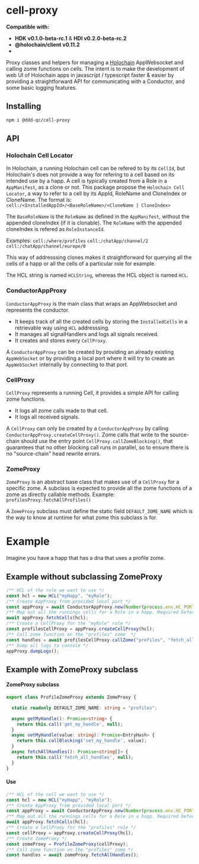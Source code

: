 # cell-proxy

**Compatible with:**
- **HDK v0.1.0-beta-rc.1** & **HDI v0.2.0-beta-rc.2**
- **@holochain/client v0.11.2**
- 
Proxy classes and helpers for managing a [Holochain](https://www.npmjs.com/package/@holochain/client) AppWebsocket and calling zome functions on cells.
The intent is to make the development of web UI of Holochain apps in javascript / typescript faster & easier by providing a straightforward API for communicating with a Conductor, and some basic logging features.


## Installing

```bash
npm i @ddd-qc/cell-proxy
```

## API

### Holochain Cell Locator

In Holochain, a running Holochain cell can be refered to by its `CellId`, but Holochain's does not provide a way for refering to a cell based on its intended use by a happ. A cell is typically created from a Role in a `AppManifest`, as a clone or not.
This package propose the `Holochain Cell Locator`, a way to refer to a cell by its AppId, RoleName and CloneIndex or CloneName.
The format is:
`cell:/<InstalledAppId>/<BaseRoleName>/<CloneName | CloneIndex>`

The `BaseRoleName` is the `RoleName` as defined in the `AppManifest`, without the appended cloneIndex (if it is clonable).
The `RoleName` with the appended cloneIndex is refered as `RoleInstanceId`.

Examples:
`cell:/where/profiles`
`cell:/chatApp/channel/2`
`cell:/chatApp/channel/europe/0`

This way of addresssing clones makes it straightforward for querying all the cells of a happ or all the cells of a particular role for example.

The HCL string is named `HCLString`, whereas the HCL object is named `HCL`.


### ConductorAppProxy
`ConductorAppProxy` is the main class that wraps an AppWebsocket and represents the conductor.

 - It keeps track of all the created cells by storing the `InstalledCells` in a retrievable way using `HCL` addresssing.
 - It manages all signalHandlers and logs all signals received.
 - It creates and stores every `CellProxy`.

A `ConductorAppProxy` can be created by providing an already existing `AppWebSocket` or by providing a local port where it will try to create an `AppWebSocket` internally by connecting to that port.


### CellProxy 

`CellProxy` represents a running Cell, it provides a simple API for calling zome functions.

 - It logs all zome calls made to that cell.
 - It logs all received signals.

 A `CellProxy` can only be created by a `ConductorAppProxy` by calling `ConductorAppProxy.createCellProxy()`.
 Zome calls that write to the source-chain should use the entry point `CellProxy.callZomeBlocking()`, that guarantees that no other blocking call runs in parallel, so to ensure there is no "source-chain" head rewrite errors.


### ZomeProxy 

`ZomeProxy` is an abstract base class that makes use of a `CellProxy` for a specific zome.
A subclass is expected to provide all the zome functions of a zome as directly callable methods.
Example: `profilesProxy.fetchAllProfiles()`

A `ZomeProxy` subclass must define the static field `DEFAULT_ZOME_NAME` which is the way to know at runtime for what zome this subclass is for.


# Example

Imagine you have a happ that has a dna that uses a profile zome.

## Example without subclassing ZomeProxy
```typescript
/** HCL of the role we want to use */
const hcl = new HCL("myHapp", "myRole");
/** Create AppProxy from provided local port */
const appProxy = await ConductorAppProxy.new(Number(process.env.HC_PORT));
/** Map out all the runnings cells for a Role in a happ. Required before calling createCellProxy */
await appProxy.fetchCells(hcl);
/** Create a CellProxy for the "myRole" role */
const profilesCellProxy = appProxy.createCellProxy(hcl);
/** Call zome function on the "profiles" zome  */
const handles = await profilesCellProxy.callZome("profiles", "fetch_all_handles", null);
/** Dump all logs to console */
appProxy.dumpLogs();
```


## Example with ZomeProxy subclass

#### ZomeProxy subclass

```typescript
export class ProfileZomeProxy extends ZomeProxy {

  static readonly DEFAULT_ZOME_NAME: string = "profiles";

  async getMyHandle(): Promise<string> {
    return this.call('get_my_handle', null);
  }
  async setMyHandle(value: string): Promise<EntryHash> {
    return this.callBlocking('set_my_handle', value);
  }
  async fetchAllHandles(): Promise<string[]> {
    return this.call('fetch_all_handles', null);
  }
}
```

#### Use

```typescript
/** HCL of the cell we want to use */
const hcl = new HCL("myHapp", "myRole");
/** Create AppProxy from provided local port */
const appProxy = await ConductorAppProxy.new(Number(process.env.HC_PORT));
/** Map out all the runnings cells for a Role in a happ. Required before calling createCellProxy */
await appProxy.fetchCells(hcl);
/** Create a CellProxy for the "profiles" role */
const cellProxy = appProxy.createCellProxy(hcl);
/** Create ZomeProxy */
const zomeProxy = ProfileZomeProxy(cellProxy);
/** Call zome function on the "profiles" zome */
const handles = await zomeProxy.fetchAllHandles();
```
